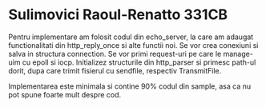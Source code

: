 # Sulimovici Raoul-Renatto 331CB

Pentru implementare am folosit codul din echo_server, la care am adaugat functionalitati din http_reply_once si alte functii noi.
Se vor crea conexiuni si salva in structura connection.
Se vor primi request-uri pe care le manage-uim cu epoll si iocp.
Initializez structurile din http_parser si primesc path-ul dorit, dupa care trimit fisierul cu sendfile, respectiv TransmitFile.

Implementarea este minimala si contine 90% codul din sample, asa ca nu pot spune foarte mult despre cod.